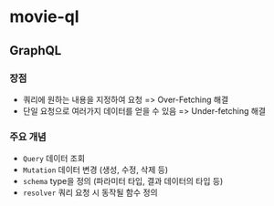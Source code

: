 # movie-ql

## GraphQL
### 장점
- 쿼리에 원하는 내용을 지정하여 요청 => Over-Fetching 해결
- 단일 요청으로 여러가지 데이터를 얻을 수 있음 => Under-fetching 해결
### 주요 개념
- `Query` 데이터 조회
- `Mutation` 데이터 변경 (생성, 수정, 삭제 등)
- `schema` type을 정의 (파라미터 타입, 결과 데이터의 타입 등)
- `resolver` 쿼리 요청 시 동작될 함수 정의